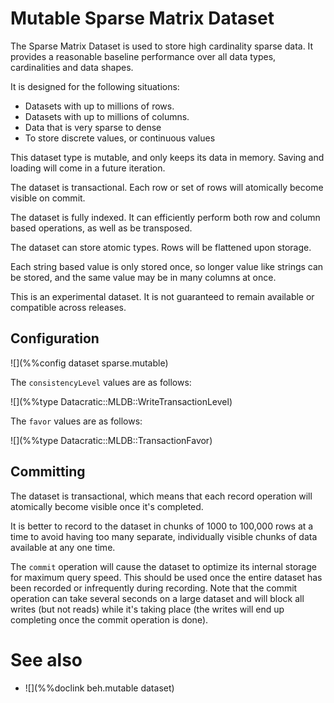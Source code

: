 # Mutable Sparse Matrix Dataset

The Sparse Matrix Dataset is used to store high cardinality sparse data.
It provides a reasonable baseline performance over all data types,
cardinalities and data shapes.

It is designed for the following situations:

- Datasets with up to millions of rows.
- Datasets with up to millions of columns.
- Data that is very sparse to dense
- To store discrete values, or continuous values

This dataset type is mutable, and only keeps its data in memory.  Saving
and loading will come in a future iteration.

The dataset is transactional.  Each row or set of rows will atomically
become visible on commit.

The dataset is fully indexed.  It can efficiently perform both row and
column based operations, as well as be transposed.

The dataset can store atomic types.  Rows will be flattened upon storage.

Each string based value is only stored once, so longer value like strings
can be stored, and the same value may be in many columns at once.

This is an experimental dataset.  It is not guaranteed to remain available
or compatible across releases.

## Configuration

![](%%config dataset sparse.mutable)

The `consistencyLevel` values are as follows:

![](%%type Datacratic::MLDB::WriteTransactionLevel)

The `favor` values are as follows:

![](%%type Datacratic::MLDB::TransactionFavor)

## Committing

The dataset is transactional, which means that each record operation will
atomically become visible once it's completed.

It is better to record to the dataset in chunks of 1000 to 100,000 rows
at a time to avoid having too many separate, individually visible
chunks of data available at any one time.

The `commit` operation will cause the dataset to optimize its internal
storage for maximum query speed.  This should be used once the entire
dataset has been recorded or infrequently during recording.  Note that
the commit operation can take several seconds on a large dataset and
will block all writes (but not reads) while it's taking place (the
writes will end up completing once the commit operation is done).

# See also

* ![](%%doclink beh.mutable dataset)
